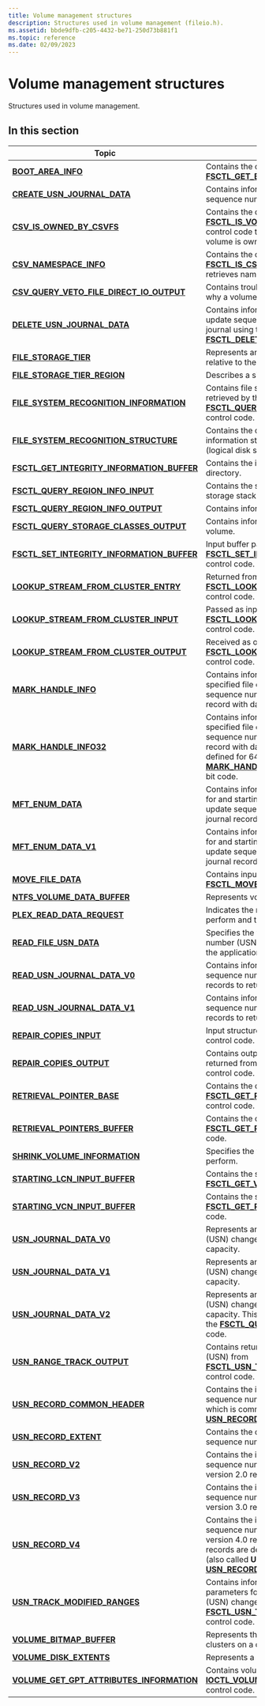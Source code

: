```yaml
---
title: Volume management structures
description: Structures used in volume management (fileio.h).
ms.assetid: bbde9dfb-c205-4432-be71-250d73b881f1
ms.topic: reference
ms.date: 02/09/2023
---
```


# Volume management structures

Structures used in volume management.

## In this section

| Topic | Description |
|--------|--------|
| [**BOOT\_AREA\_INFO**](/windows/win32/api/WinIoCtl/ns-winioctl-boot_area_info) | Contains the output for the [**FSCTL\_GET\_BOOT\_AREA\_INFO**](/windows/win32/api/winioctl/ni-winioctl-fsctl_get_boot_area_info) control code. |
| [**CREATE\_USN\_JOURNAL\_DATA**](/windows/win32/api/WinIoCtl/ns-winioctl-create_usn_journal_data) | Contains information that describes an update sequence number (USN) change journal. |
| [**CSV\_IS\_OWNED\_BY\_CSVFS**](/windows/win32/api/WinIoCtl/ns-winioctl-csv_is_owned_by_csvfs) | Contains the output for the [**FSCTL\_IS\_VOLUME\_OWNED\_BYCSVFS**](/windows/win32/api/winioctl/ni-winioctl-fsctl_is_volume_owned_bycsvfs) control code that determines whether a volume is owned by CSVFS. |
| [**CSV\_NAMESPACE\_INFO**](/windows/win32/api/WinIoCtl/ns-winioctl-csv_namespace_info) | Contains the output for the [**FSCTL\_IS\_CSV\_FILE**](/windows/win32/api/winioctl/ni-winioctl-fsctl_is_csv_file) control code that retrieves namespace information for a file. |
| [**CSV\_QUERY\_VETO\_FILE\_DIRECT\_IO\_OUTPUT**](/windows/win32/api/WinIoCtl/ns-winioctl-csv_query_veto_file_direct_io_output) | Contains troubleshooting information about why a volume is in redirected mode. |
| [**DELETE\_USN\_JOURNAL\_DATA**](/windows/win32/api/WinIoCtl/ns-winioctl-delete_usn_journal_data) | Contains information on the deletion of an update sequence number (USN) change journal using the [**FSCTL\_DELETE\_USN\_JOURNAL**](/windows/win32/api/winioctl/ni-winioctl-fsctl_delete_usn_journal) control code. |
| [**FILE\_STORAGE\_TIER**](/windows/win32/api/WinIoctl/ns-winioctl-file_storage_tier) | Represents an identifier for the storage tier relative to the volume. |
| [**FILE\_STORAGE\_TIER\_REGION**](/windows/win32/api/WinIoctl/ns-winioctl-file_storage_tier_region) | Describes a single storage tier region. |
| [**FILE\_SYSTEM\_RECOGNITION\_INFORMATION**](/windows/win32/api/WinIoCtl/ns-winioctl-file_system_recognition_information) | Contains file system recognition information retrieved by the [**FSCTL\_QUERY\_FILE\_SYSTEM\_RECOGNITION**](/windows/win32/api/winioctl/ni-winioctl-fsctl_query_file_system_recognition) control code. |
| [**FILE\_SYSTEM\_RECOGNITION\_STRUCTURE**](file-system-recognition-structure.md) | Contains the on-disk file system recognition information stored in the volume's boot sector (logical disk sector zero). |
| [**FSCTL\_GET\_INTEGRITY\_INFORMATION\_BUFFER**](/windows/win32/api/WinIoCtl/ns-winioctl-fsctl_get_integrity_information_buffer) | Contains the integrity information for a file or directory. |
| [**FSCTL\_QUERY\_REGION\_INFO\_INPUT**](/windows/win32/api/WinIoctl/ns-winioctl-fsctl_query_region_info_input) | Contains the storage tier regions from the storage stack for a particular volume. |
| [**FSCTL\_QUERY\_REGION\_INFO\_OUTPUT**](/windows/win32/api/WinIoctl/ns-winioctl-fsctl_query_region_info_output) | Contains information for one or more regions. |
| [**FSCTL\_QUERY\_STORAGE\_CLASSES\_OUTPUT**](/windows/win32/api/WinIoctl/ns-winioctl-fsctl_query_storage_classes_output) | Contains information for all tiers of a specific volume. |
| [**FSCTL\_SET\_INTEGRITY\_INFORMATION\_BUFFER**](/windows/win32/api/WinIoCtl/ns-winioctl-fsctl_set_integrity_information_buffer) | Input buffer passed with the [**FSCTL\_SET\_INTEGRITY\_INFORMATION**](/windows/win32/api/winioctl/ni-winioctl-fsctl_set_integrity_information) control code. |
| [**LOOKUP\_STREAM\_FROM\_CLUSTER\_ENTRY**](/windows/win32/api/WinIoCtl/ns-winioctl-lookup_stream_from_cluster_entry) | Returned from the [**FSCTL\_LOOKUP\_STREAM\_FROM\_CLUSTER**](/windows/win32/api/winioctl/ni-winioctl-fsctl_lookup_stream_from_cluster) control code. |
| [**LOOKUP\_STREAM\_FROM\_CLUSTER\_INPUT**](/windows/win32/api/WinIoCtl/ns-winioctl-lookup_stream_from_cluster_input) | Passed as input to the [**FSCTL\_LOOKUP\_STREAM\_FROM\_CLUSTER**](/windows/win32/api/winioctl/ni-winioctl-fsctl_lookup_stream_from_cluster) control code. |
| [**LOOKUP\_STREAM\_FROM\_CLUSTER\_OUTPUT**](/windows/win32/api/WinIoCtl/ns-winioctl-lookup_stream_from_cluster_output) | Received as output from the [**FSCTL\_LOOKUP\_STREAM\_FROM\_CLUSTER**](/windows/win32/api/winioctl/ni-winioctl-fsctl_lookup_stream_from_cluster) control code. |
| [**MARK\_HANDLE\_INFO**](/windows-hardware/drivers/ddi/ntifs/ns-ntifs-mark_handle_info) | Contains information that is used to mark a specified file or directory, and its update sequence number (USN) change journal record with data about changes. |
| [**MARK\_HANDLE\_INFO32**](/windows-hardware/drivers/ddi/ntifs/ns-ntifs-mark_handle_info32) | Contains information that is used to mark a specified file or directory, and its update sequence number (USN) change journal record with data about changes. This is only defined for 64-bit code and exists to interpret [**MARK\_HANDLE\_INFO**](/windows-hardware/drivers/ddi/ntifs/ns-ntifs-mark_handle_info) structures sent by 32-bit code. |
| [**MFT\_ENUM\_DATA**](/windows/win32/api/WinIoCtl/ns-winioctl-mft_enum_data_v0) | Contains information defining the boundaries for and starting place of an enumeration of update sequence number (USN) change journal records. |
| [**MFT\_ENUM\_DATA\_V1**](/windows/win32/api/WinIoCtl/ns-winioctl-mft_enum_data_v1) | Contains information defining the boundaries for and starting place of an enumeration of update sequence number (USN) change journal records for ReFS volumes. |
| [**MOVE\_FILE\_DATA**](/windows/win32/api/WinIoCtl/ns-winioctl-move_file_data) | Contains input data for the [**FSCTL\_MOVE\_FILE**](/windows/win32/api/winioctl/ni-winioctl-fsctl_move_file) control code. |
| [**NTFS\_VOLUME\_DATA\_BUFFER**](/windows/win32/api/WinIoCtl/ns-winioctl-ntfs_extended_volume_data) | Represents volume data. |
| [**PLEX\_READ\_DATA\_REQUEST**](/windows/win32/api/WinIoCtl/ns-winioctl-plex_read_data_request) | Indicates the range of the read operation to perform and the plex from which to read. |
| [**READ\_FILE\_USN\_DATA**](/windows/win32/api/WinIoCtl/ns-winioctl-read_file_usn_data) | Specifies the versions of the update sequence number (USN) change journal supported by the application. |
| [**READ\_USN\_JOURNAL\_DATA\_V0**](/windows/win32/api/WinIoCtl/ns-winioctl-read_usn_journal_data_v0) | Contains information defining a set of update sequence number (USN) change journal records to return to the calling process. |
| [**READ\_USN\_JOURNAL\_DATA\_V1**](/previous-versions/windows/desktop/legacy/hh802706(v=vs.85)) | Contains information defining a set of update sequence number (USN) change journal records to return to the calling process. |
| [**REPAIR\_COPIES\_INPUT**](/windows/win32/api/WinIoCtl/ns-winioctl-repair_copies_input) | Input structure for the [**FSCTL\_REPAIR\_COPIES**](/windows/win32/api/winioctl/ni-winioctl-fsctl_repair_copies) control code. |
| [**REPAIR\_COPIES\_OUTPUT**](/windows/win32/api/WinIoCtl/ns-winioctl-repair_copies_output) | Contains output of a repair copies operation returned from the [**FSCTL\_REPAIR\_COPIES**](/windows/win32/api/winioctl/ni-winioctl-fsctl_repair_copies) control code. |
| [**RETRIEVAL\_POINTER\_BASE**](/windows/win32/api/WinIoCtl/ns-winioctl-retrieval_pointer_base) | Contains the output for the [**FSCTL\_GET\_RETRIEVAL\_POINTER\_BASE**](/windows/win32/api/winioctl/ni-winioctl-fsctl_get_retrieval_pointer_base) control code. |
| [**RETRIEVAL\_POINTERS\_BUFFER**](/windows/win32/api/WinIoCtl/ns-winioctl-retrieval_pointers_buffer) | Contains the output for the [**FSCTL\_GET\_RETRIEVAL\_POINTERS**](/windows/win32/api/winioctl/ni-winioctl-fsctl_get_retrieval_pointers) control code. |
| [**SHRINK\_VOLUME\_INFORMATION**](/windows/win32/api/WinIoCtl/ns-winioctl-shrink_volume_information) | Specifies the volume shrink operation to perform. |
| [**STARTING\_LCN\_INPUT\_BUFFER**](/windows/win32/api/WinIoCtl/ns-winioctl-starting_lcn_input_buffer) | Contains the starting LCN to the [**FSCTL\_GET\_VOLUME\_BITMAP**](/windows/win32/api/winioctl/ni-winioctl-fsctl_get_volume_bitmap) control code. |
| [**STARTING\_VCN\_INPUT\_BUFFER**](/windows/win32/api/WinIoCtl/ns-winioctl-starting_vcn_input_buffer) | Contains the starting VCN to the [**FSCTL\_GET\_RETRIEVAL\_POINTERS**](/windows/win32/api/winioctl/ni-winioctl-fsctl_get_retrieval_pointers) control code. |
| [**USN\_JOURNAL\_DATA\_V0**](/windows/win32/api/WinIoCtl/ns-winioctl-usn_journal_data_v0) | Represents an update sequence number (USN) change journal, its records, and its capacity. |
| [**USN\_JOURNAL\_DATA\_V1**](/previous-versions/windows/desktop/legacy/hh802707(v=vs.85)) | Represents an update sequence number (USN) change journal, its records, and its capacity. |
| [**USN\_JOURNAL\_DATA\_V2**](/windows/win32/api/WinIoCtl/ns-winioctl-usn_journal_data_v2) | Represents an update sequence number (USN) change journal, its records, and its capacity. This structure is the output buffer for the [**FSCTL\_QUERY\_USN\_JOURNAL**](/windows/win32/api/winioctl/ni-winioctl-fsctl_query_usn_journal) control code. |
| [**USN\_RANGE\_TRACK\_OUTPUT**](/windows/win32/api/WinIoCtl/ns-winioctl-usn_range_track_output) | Contains returned update sequence number (USN) from [**FSCTL\_USN\_TRACK\_MODIFIED\_RANGES**](/windows/win32/api/winioctl/ni-winioctl-fsctl_usn_track_modified_ranges) control code. |
| [**USN\_RECORD\_COMMON\_HEADER**](/windows/win32/api/WinIoCtl/ns-winioctl-usn_record_common_header) | Contains the information for an update sequence number (USN) common header which is common through [**USN\_RECORD\_V2**](/windows/win32/api/WinIoCtl/ns-winioctl-usn_record_v2), [**USN\_RECORD\_V3**](/windows/win32/api/WinIoCtl/ns-winioctl-usn_record_v3) and [**USN\_RECORD\_V4**](/windows/win32/api/winioctl/ns-winioctl-usn_record_extent). |
| [**USN\_RECORD\_EXTENT**](/windows/win32/api/WinIoCtl/ns-winioctl-usn_record_extent) | Contains the offset and length for an update sequence number (USN) record extent. |
| [**USN\_RECORD\_V2**](/windows/win32/api/WinIoCtl/ns-winioctl-usn_record_v2) | Contains the information for an update sequence number (USN) change journal version 2.0 record. |
| [**USN\_RECORD\_V3**](/windows/win32/api/WinIoCtl/ns-winioctl-usn_record_v3) | Contains the information for an update sequence number (USN) change journal version 3.0 record. |
| [**USN\_RECORD\_V4**](/windows/win32/api/winioctl/ns-winioctl-usn_record_extent) | Contains the information for an update sequence number (USN) change journal version 4.0 record. The version 2.0 and 3.0 records are defined by the [**USN\_RECORD\_V2**](/windows/win32/api/WinIoCtl/ns-winioctl-usn_record_v2) (also called **USN\_RECORD**) and [**USN\_RECORD\_V3**](/windows/win32/api/WinIoCtl/ns-winioctl-usn_record_v3) structures respectively. |
| [**USN\_TRACK\_MODIFIED\_RANGES**](/windows/win32/api/WinIoCtl/ns-winioctl-usn_track_modified_ranges) | Contains information on range tracking parameters for an update sequence number (USN) change journal using the [**FSCTL\_USN\_TRACK\_MODIFIED\_RANGES**](/windows/win32/api/winioctl/ni-winioctl-fsctl_usn_track_modified_ranges) control code. |
| [**VOLUME\_BITMAP\_BUFFER**](/windows/win32/api/WinIoCtl/ns-winioctl-volume_bitmap_buffer) | Represents the occupied and available clusters on a disk. |
| [**VOLUME\_DISK\_EXTENTS**](/windows/win32/api/WinIoCtl/ns-winioctl-volume_disk_extents) | Represents a physical location on a disk. |
| [**VOLUME\_GET\_GPT\_ATTRIBUTES\_INFORMATION**](/windows/win32/api/WinIoCtl/ns-winioctl-volume_get_gpt_attributes_information) | Contains volume attributes retrieved with the [**IOCTL\_VOLUME\_GET\_GPT\_ATTRIBUTES**](/windows/win32/api/WinIoCtl/ni-winioctl-ioctl_volume_get_gpt_attributes) control code. |
